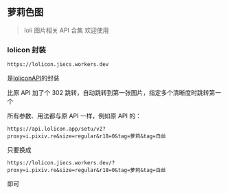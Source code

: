 ## 萝莉色图
> loli 图片相关 API 合集 欢迎使用

### lolicon 封装

```
https://lolicon.jiecs.workers.dev
```

是[loliconAPI](https://api.lolicon.app/#/setu)的封装

比原 API 加了个 302 跳转，自动跳转到第一张图片，指定多个清晰度时跳转第一个

所有参数、用法都与原 API 一样，例如原 API 的：

`https://api.lolicon.app/setu/v2?proxy=i.pixiv.re&size=regular&r18=0&tag=萝莉&tag=白丝`

只要换成

`https://lolicon.jiecs.workers.dev/?proxy=i.pixiv.re&size=regular&r18=0&tag=萝莉&tag=白丝`

即可
